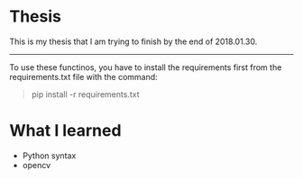 # Thesis

This is my thesis that I am trying to finish by the end of 2018.01.30.

----------

To use these functinos, you have to install the requirements first from the requirements.txt file with the command: 
> pip install -r requirements.txt

# What I learned

* Python syntax
* opencv
